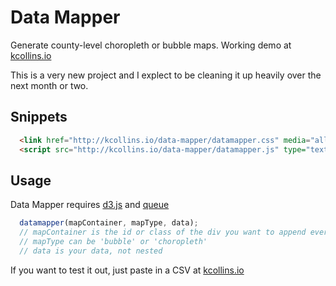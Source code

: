 Data Mapper
===========

Generate county-level choropleth or bubble maps. Working demo at <a href="kcollins.io/data-mapper/">kcollins.io</a>

This is a very new project and I explect to be cleaning it up heavily over the next month or two.

## Snippets

```html
  <link href="http://kcollins.io/data-mapper/datamapper.css" media="all" rel="stylesheet" />
  <script src="http://kcollins.io/data-mapper/datamapper.js" type="text/javascript"></script>
```

## Usage

Data Mapper requires <a href="https://github.com/mbostock/d3">d3.js</a> and <a href="https://github.com/mbostock/queue">queue</a>

```js
  datamapper(mapContainer, mapType, data);
  // mapContainer is the id or class of the div you want to append everything to
  // mapType can be 'bubble' or 'choropleth'
  // data is your data, not nested
```

If you want to test it out, just paste in a CSV at <a href="kcollins.io/data-mapper/">kcollins.io</a>
